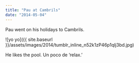 ```yaml
---
title: "Pau at Cambrils"
date: "2014-05-04"
---
```


Pau went on his holidays to Cambrils.

![yo yo]({{ site.baseurl }}/assets/images/2014/tumblr_inline_n52k1zP46p1qlj3bd.jpg)

He likes the pool. Un poco de ‘relax.’
